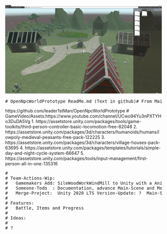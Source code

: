 <img src="https://github.com/gamemakers19/OpenNpcWorldPrototype/blob/develop/MainScene-Unity2020LTS.png" />
<pre># OpenNpcWorldPrototype ReadMe.md (Text in github)# From Main-Fork: </pre>https://github.com/leader1stMan/OpenNpcWorldPrototype
# GameVideo/Assets:https://www.youtube.com/channel/UCwo94Yu3nPXTYHo3DuDA5Vg 
1. https://assetstore.unity.com/packages/tools/game-toolkits/third-person-controller-basic-locomotion-free-82048 
2. https://assetstore.unity.com/packages/3d/characters/humanoids/humans/lowpoly-medieval-peasants-free-pack-122225 
3. https://assetstore.unity.com/packages/3d/characters/village-houses-pack-63695 
4. https://assetstore.unity.com/packages/templates/tutorials/simple-day-and-night-cycle-system-66647 
5. https://assetstore.unity.com/packages/tools/input-management/first-person-all-in-one-135316 
<pre>
#
# Team-Actions-Wip:
#   Gamemakers Add: SileWoodWorkWindMill to Unity with a AnimationController
#   Someone-Todo  : Documentation, advance Main-Scene and Menu-Structure
#   Merge-Project:  Unity 2020 LTS Version-Update: ?  Main-Scene-Tested: ?
#
# Features:
#   Battle, Items and Progress
#
# Ideas:
#
# ?
</pre>
